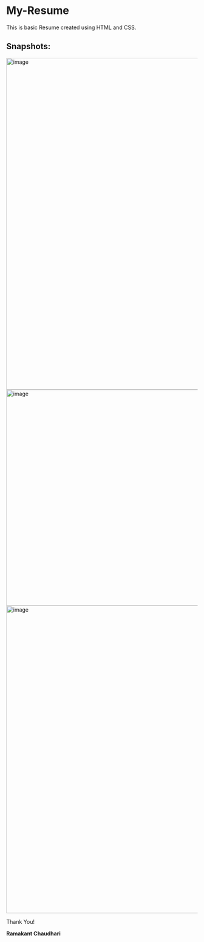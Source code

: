 # My-Resume
This is basic Resume created using HTML and CSS.  
  
## Snapshots:
<img width="1185" height="874" alt="image" src="https://github.com/user-attachments/assets/8fe568e9-c721-443c-9cf7-ef68f5e4e297" />
<img width="1180" height="569" alt="image" src="https://github.com/user-attachments/assets/0ab28e21-7b23-477a-b287-bf4ecc25f3f5" />
<img width="1183" height="810" alt="image" src="https://github.com/user-attachments/assets/8885c3ec-1fba-4d68-842d-2192e580a569" />










Thank You!

**Ramakant Chaudhari**
